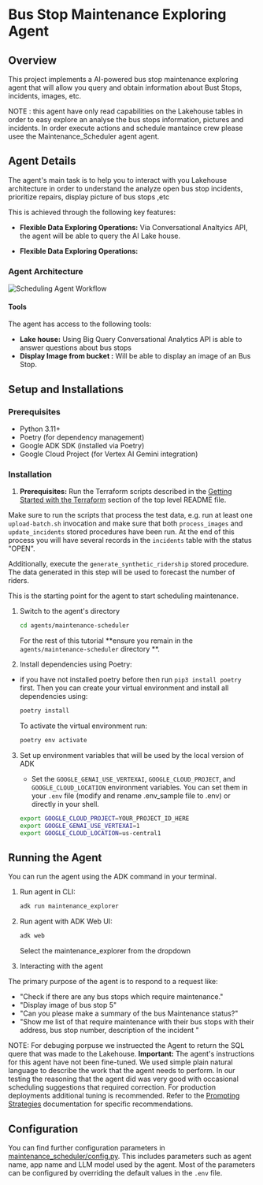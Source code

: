 # Bus Stop Maintenance Exploring Agent

## Overview

This project implements a  AI-powered bus stop maintenance exploring agent that will allow you query and obtain information about Bust Stops, incidents, images, etc.

NOTE : this agent have only read capabilities on the Lakehouse tables in order to easy explore an analyse the bus stops information, pictures and incidents. In order execute actions and schedule mantaince crew please usee the Maintenance_Scheduler agent agent. 

## Agent Details

The agent's main task is to help you to interact with you Lakehouse architecture in order to understand the  analyze open bus stop incidents, prioritize repairs, display picture of bus stops ,etc

This is achieved through the following key features:

* **Flexible Data Exploring Operations:** Via Conversational Analtyics API, the agent will be able to query the AI Lake house.

* **Flexible Data Exploring Operations:**
### Agent Architecture

![Scheduling Agent Workflow](./agent-explre-workflow.svg)

#### Tools

The agent has access to the following tools:

* **Lake house:** Using Big Query Conversational Analytics API is able to answer questions about bus stops
* **Display Image from bucket  :** Will be able to display an image of an Bus Stop.

## Setup and Installations

### Prerequisites

- Python 3.11+
- Poetry (for dependency management)
- Google ADK SDK (installed via Poetry)
- Google Cloud Project (for Vertex AI Gemini integration)

### Installation

1. **Prerequisites:**
   Run the Terraform scripts described in
   the [Getting Started with the Terraform](https://github.com/GoogleCloudPlatform/data-to-ai/tree/maintenance-scheduler-agent?tab=readme-ov-file#getting-started-with-the-terraform)
   section of the top level README file.

Make sure to run the scripts that process the test data, e.g. run at least one `upload-batch.sh`
invocation and make sure that both `process_images` and `update_incidents` stored procedures
have been run. At the end of this process you will have several records in the `incidents` table
with the status "OPEN".

Additionally, execute the `generate_synthetic_ridership` stored procedure. The data generated in
this step will be used to forecast the number of riders.

This is the starting point for the agent to start scheduling maintenance.

1. Switch to the agent's directory

   ```bash
   cd agents/maintenance-scheduler
   ```

   For the rest of this tutorial **ensure you remain in the `agents/maintenance-scheduler` directory
   **.

2. Install dependencies using Poetry:

- if you have not installed poetry before then run `pip3 install poetry` first. Then you can create
  your virtual environment and install all dependencies using:

  ```bash
  poetry install
  ```

  To activate the virtual environment run:

  ```bash
  poetry env activate
  ```

3. Set up environment variables that will be used by the local version of ADK
    - Set the `GOOGLE_GENAI_USE_VERTEXAI`, `GOOGLE_CLOUD_PROJECT`, and `GOOGLE_CLOUD_LOCATION`
      environment variables. You can set them in your `.env` file (modify and rename .env_sample
      file to .env) or directly in your shell.

   ```bash
   export GOOGLE_CLOUD_PROJECT=YOUR_PROJECT_ID_HERE
   export GOOGLE_GENAI_USE_VERTEXAI=1
   export GOOGLE_CLOUD_LOCATION=us-central1
   ```

## Running the Agent

You can run the agent using the ADK command in your terminal.

1. Run agent in CLI:

   ```bash
   adk run maintenance_explorer
   ```

2. Run agent with ADK Web UI:
   ```bash
   adk web
   ```
   Select the maintenance_explorer from the dropdown

3. Interacting with the agent

The primary purpose of the agent is to respond to a request like:

 - "Check if there are any bus stops which require maintenance."
 - "Display image of bus stop 5"
 - "Can you please make a summary of the bus Maintenance status?"
 - "Show me list of that require maintenance with their  bus stops with their address, bus stop number, description of the incident "

NOTE: For debuging porpuse we instruected the Agent to return the SQL quere that was made to the Lakehouse.
**Important:** The agent's instructions for this agent have not been fine-tuned. We used simple plain
natural language to describe the work that the agent needs to perform. In our testing the reasoning
that the agent did was very good with occasional scheduling suggestions that
required correction. For production deployments additional tuning is recommended. Refer to
the [Prompting Strategies](https://cloud.google.com/vertex-ai/generative-ai/docs/learn/prompts/prompt-design-strategies)
documentation for specific recommendations.



## Configuration

You can find further configuration parameters
in [maintenance_scheduler/config.py](maintenance_scheduler/config.py). This includes parameters such
as agent name, app name and LLM model used by the agent. Most of the parameters can be configured by
overriding the default values in the `.env` file.

